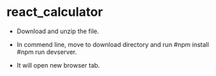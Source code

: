 # react_calculator

- Download and unzip the file. 

- In commend line, move to download directory and run 
#npm install
#npm run devserver. 

- It will open new browser tab. 


